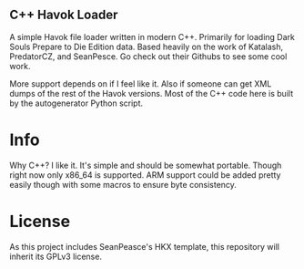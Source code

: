 ## C++ Havok Loader
A simple Havok file loader written in modern C++. Primarily for loading Dark Souls Prepare to Die Edition data. Based heavily on the work of Katalash, PredatorCZ, and SeanPesce. Go check out their Githubs to see some cool work.

More support depends on if I feel like it. Also if someone can get XML dumps of the rest of the Havok versions. Most of the C++ code here is built by the autogenerator Python script.

# Info
Why C++? I like it. It's simple and should be somewhat portable. Though right now only x86_64 is supported. ARM support could be added pretty easily though with some macros to ensure byte consistency.

# License
As this project includes SeanPeasce's HKX template, this repository will inherit its GPLv3 license.